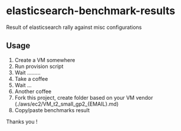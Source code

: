 # elasticsearch-benchmark-results
Result of elasticsearch rally against misc configurations

## Usage

1) Create a VM somewhere
2) Run provision script
3) Wait .........
4) Take a coffee
5) Wait ...
6) Another coffee
7) Fork this project, create folder based on your VM vendor (./aws/ec2/VM_t2_small_gp2_{EMAIL}.md)
8) Copy/paste benchmarks result

Thanks you !

